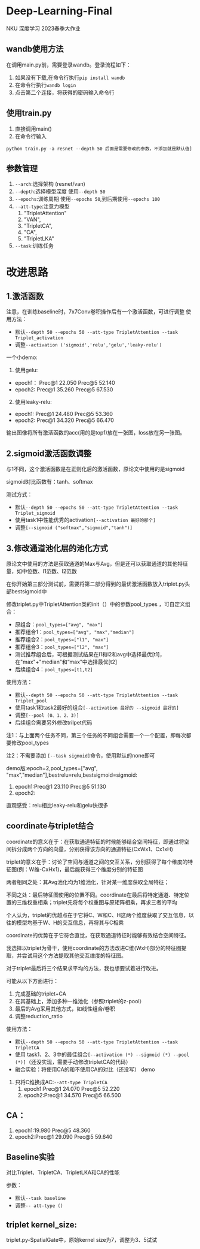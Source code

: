 # Deep-Learning-Final
NKU 深度学习 2023春季大作业

## wandb使用方法
在调用main.py前，需要登录wandb。登录流程如下：
1. 如果没有下载,在命令行执行`pip install wandb`
2. 在命令行执行`wandb login`
3. 点击第二个连接，将获得的密码输入命令行

## 使用train.py
1. 直接调用main()
2. 在命令行输入
```
python train.py -a resnet --depth 50 后面是需要修改的参数，不添加就是默认值]
```
## 参数管理
1. `--arch`:选择架构 (resnet/van)
2. `--depth`:选择模型深度   使用`--depth 50`
3. `--epochs`:训练周期 使用`--epochs 50`,到后期使用`--epochs 100`
4. `--att-type`:注意力模型 
   1. "TripletAttention"
   2. "VAN",
   3. "TripletCA",
   4. "CA",
   5. "TripletLKA"
5. `--task`:训练任务

# 改进思路
## 1.激活函数
注意，在训练baseline时，7x7Conv卷积操作后有一个激活函数，可进行调整
使用方法： 
* 默认`--depth 50 --epochs 50 --att-type TripletAttention --task Triplet_activation `
* 调整`--activation ('sigmoid','relu','gelu','leaky-relu')`

[//]: # (* 选择测试的激活函数集：在train.py中`elif args.task=="activation":`下方`act_func=['sigmoid','relu','gelu','leaky-relu']`中修改（默认即可）)

[//]: # (* 在命令行加上 `[--task activation]`&#40;将任务调整为测试激活函数，默认为none，表示原来的训练任务&#41;)

一个小demo:

1. 使用gelu:
* epoch1： Prec@1 22.050 Prec@5 52.140
* epoch2: Prec@1 35.260 Prec@5 67.530

2. 使用leaky-relu:
* epoch1: Prec@1 24.480 Prec@5 53.360
* epoch2: Prec@1 34.320 Prec@5 66.470

输出图像将所有激活函数的acc(用的是top1)放在一张图，loss放在另一张图。
## 2.sigmoid激活函数调整
与1不同，这个激活函数是在正则化后的激活函数，原论文中使用的是sigmoid

sigmoid对比函数有：tanh、softmax

测试方式：
* 默认`--depth 50 --epochs 50 --att-type TripletAttention --task Triplet_sigmoid`
* 使用task1中性能优秀的activation`[--activation 最好的那个]`
* 调整`[--sigmoid ("softmax","sigmoid","tanh")]`

[//]: # (* 在你开始进行第二部分的测试前，需要把你在第一部分测试得到的最优激活函数放到triplet.py头部的bestrelu变量中)

[//]: # (* 然后在命令行加上`[--task sigmoid]`执行该任务，其他参数可自行调整)

## 3.修改通道池化层的池化方式
原论文中使用的方法是获取通道的Max与Avg，但是还可以获取通道的其他特征量，如中位数、l1范数、l2范数

在你开始第三部分测试前，需要将第二部分得到的最优激活函数放入triplet.py头部bestsigmoid中


修改triplet.py中TripletAttention类的init（）中的参数pool_types ，可自定义组合：
* 原组合：`pool_types=["avg", "max"]`
* 推荐组合1：`pool_types=["avg", "max","median"]`
* 推荐组合2：`pool_types=["l1", "max"]`
* 推荐组合3：`pool_types=["l2", "max"]`
* 测试推荐组合后，可根据测试结果在l1和l2和avg中选择最优[t1]，在"max"+"median"和“max”中选择最优[t2]
* 后续组合4：`pool_types=[t1,t2]`

使用方法：
* 默认`--depth 50 --epochs 50 --att-type TripletAttention --task Triplet_pool`
* 使用task1和task2最好的组合`[--activation 最好的 --sigmoid 最好的]`
* 调整`[--pool (0、1、2、3)]`
* 后续组合需要另外修改trilpet代码

注1：与上面两个任务不同，第三个任务的不同组合需要一个一个配置，即每次都要修改pool_types

注2：不需要添加 `[--task sigmoid]`命令，使用默认的none即可

demo版:epoch=2,pool_types=["avg", "max","median"],bestrelu=relu,bestsigmoid=sigmoid:

1. epoch1:Prec@1 23.110 Prec@5 51.130
2. epoch2:

直观感受：relu相比leaky-relu和gelu快很多

## coordinate与triplet结合
coordinate的意义在于：在获取通道特征的时候能够结合空间特征，即通过将空间拆分成两个方向的向量，分别获得该方向的通道特征(CxWx1、Cx1xH)

triplet的意义在于：讨论了空间与通道之间的交互关系，分别获得了每个维度的特征图(例：W维-CxHx1)，最后能获得三个维度分别的特征图

两者相同之处：其Avg池化均为1维池化，针对某一维度获取全局特征；

不同之处：最后特征图使用的位置不同。coordinate在最后将特定通道、特定位置的三维权重相乘；triplet先将每个权重图与原矩阵相乘，再求三者的平均

个人认为，triplet的优越点在于它将C、W和C、H这两个维度获取了交互信息，以往的模型均基于W、H的交互信息，再将其与C相乘

coordinate的优势在于它符合直觉，在获取通道特征时能够有效结合空间特征。

我选择以triplet为骨干，使用coordinate的方法改进C维(WxH)部分的特征图提取，并尝试用这个方法提取其他交互维度的特征图。

对于triplet最后将三个结果求平均的方法，我也想要试着进行改进。

可能从以下方面进行：
1. 完成基础的triplet+CA
2. 在其基础上，添加多种一维池化（参照triplet的z-pool）
3. 最后的Avg采用其他方式，如线性组合/卷积
4. 调整reduction_ratio

使用方法：
* 默认`--depth 50 --epochs 50 --att-type TripletAttention --task TripletCA`
* 使用 task1、2、3中的最佳组合`[--activation (*) --sigmoid (*) --pool (*)]`（还没实现，需要手动修改tripletCA的代码）
* 融合实验：将使用CA的和不使用CA的对比（还没写）
demo
1. 只将C维换成AC:`--att-type TripletCA`
   1. epoch1:Prec@1 24.070 Prec@5 52.220
   2. epoch2:Prec@1 34.570 Prec@5 66.500

## CA：
1. epoch1:19.980 Prec@5 48.360
2. epoch2:Prec@1 29.090 Prec@5 59.640

## Baseline实验
对比Triplet、TripletCA、TripletLKA和CA的性能

参数：
* 默认`--task baseline`
* 调整`-- att-type ()`

## triplet kernel_size:
triplet.py-SpatialGate中，原始kernel size为7，调整为3、5试试


